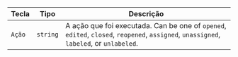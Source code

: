 | Tecla  | Tipo     | Descrição                                                                                                                              |
| ------ | -------- | -------------------------------------------------------------------------------------------------------------------------------------- |
| `Ação` | `string` | A ação que foi executada. Can be one of `opened`, `edited`, `closed`, `reopened`, `assigned`, `unassigned`, `labeled`, or `unlabeled`. |
